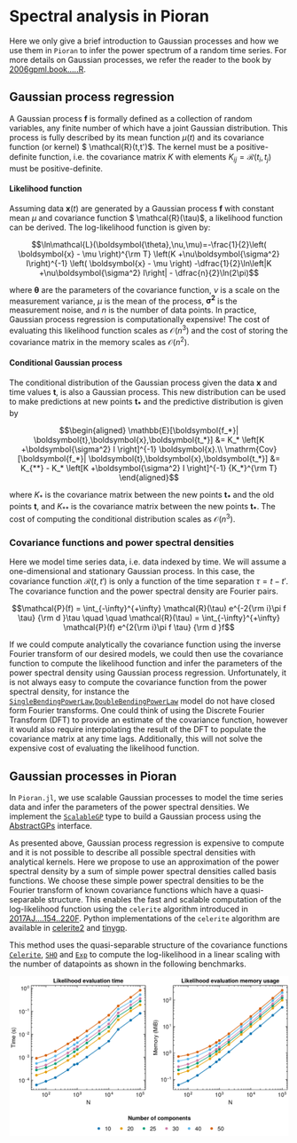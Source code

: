 # Spectral analysis in Pioran

Here we only give a brief introduction to Gaussian processes and how we use them in `Pioran` to infer the power spectrum of a random time series. For more details on Gaussian processes, we refer the reader to the book by [2006gpml.book.....R](@citet).

## Gaussian process regression

A Gaussian process $\boldsymbol{f}$ is formally defined as a collection of random variables, any finite number of which have a joint Gaussian distribution. This process is fully described by its mean function $\mu(t)$ and its covariance function (or kernel) $ \mathcal{R}(t,t')$. The kernel must be a positive-definite function, i.e. the covariance matrix $K$ with elements $K_{ij} = \mathcal{R}(t_i, t_j)$ must be positive-definite.

#### Likelihood function

Assuming data $\boldsymbol{x}(t)$ are generated by a Gaussian process $\boldsymbol{f}$ with constant mean $\mu$ and covariance function $ \mathcal{R}(\tau)$, a likelihood function can be derived. The log-likelihood function is given by:

```math
\ln\mathcal{L}(\boldsymbol{\theta},\nu,\mu)=-\frac{1}{2}\left( \boldsymbol{x} - \mu \right)^{\rm T} \left(K +\nu\boldsymbol{\sigma^2} I\right)^{-1} \left( \boldsymbol{x} - \mu \right) -\dfrac{1}{2}\ln\left|K +\nu\boldsymbol{\sigma^2} I\right| - \dfrac{n}{2}\ln(2\pi)
```

where $\boldsymbol{\theta}$ are the parameters of the covariance function, $\nu$ is a scale on the measurement variance, $\mu$ is the mean of the process, $\boldsymbol{\sigma^2}$ is the measurement noise, and $n$ is the number of data points. In practice, Gaussian process regression is computationally expensive! The cost of evaluating this likelihood function scales as $\mathcal{O}(n^3)$ and the cost of storing the covariance matrix in the memory scales as $\mathcal{O}(n^2)$.

#### Conditional Gaussian process

The conditional distribution of the Gaussian process given the data  $\boldsymbol{x}$ and time values $\boldsymbol{t}$, is also a Gaussian process. This new distribution can be used to make predictions at new points $\boldsymbol{t_*}$ and the predictive distribution is given by

```math
\begin{aligned}
\mathbb{E}[\boldsymbol{f_*}| \boldsymbol{t},\boldsymbol{x},\boldsymbol{t_*}] &= K_* \left[K +\boldsymbol{\sigma^2} I \right]^{-1} \boldsymbol{x}.\\
\mathrm{Cov}[\boldsymbol{f_*}| \boldsymbol{t},\boldsymbol{x},\boldsymbol{t_*}] &= K_{**} - K_* \left[K +\boldsymbol{\sigma^2} I \right]^{-1} {K_*}^{\rm T}
\end{aligned}
```

where $K_*$ is the covariance matrix between the new points $\boldsymbol{t_*}$ and the old points $\boldsymbol{t}$, and $K_{**}$ is the covariance matrix between the new points $\boldsymbol{t_*}$. The cost of computing the conditional distribution scales as $\mathcal{O}(n^3)$.

### Covariance functions and power spectral densities

Here we model time series data, i.e. data indexed by time. We will assume a one-dimensional and stationary Gaussian process. In this case, the covariance function $\mathcal{R}(t,t')$ is only a function of the time separation $\tau = t - t'$. The covariance function and the power spectral density are Fourier pairs.

```math
\mathcal{P}(f) = \int_{-\infty}^{+\infty} \mathcal{R}(\tau) e^{-2{\rm i}\pi f \tau} {\rm d }\tau \quad  \quad \mathcal{R}(\tau) = \int_{-\infty}^{+\infty}  \mathcal{P}(f) e^{2{\rm i}\pi f \tau} {\rm d }f
```
If we could compute analytically the covariance function using the inverse Fourier transform of our desired models, we could then use the covariance function to compute the likelihood function and infer the parameters of the power spectral density using Gaussian process regression.
Unfortunately, it is not always easy to compute the covariance function from the power spectral density, for instance the [`SingleBendingPowerLaw`](@ref),[`DoubleBendingPowerLaw`](@ref) model do not have closed form Fourier transforms. One could think of using the Discrete Fourier Transform (DFT) to provide an estimate of the covariance function, however it would also require interpolating the result of the DFT to populate the covariance matrix at any time lags. Additionally, this will not solve the expensive cost of evaluating the likelihood function.

## Gaussian processes in Pioran

In `Pioran.jl`, we use scalable Gaussian processes to model the time series data and infer the parameters of the power spectral densities.
We implement the [`ScalableGP`](@ref) type to build a Gaussian process using the [AbstractGPs](https://github.com/JuliaGaussianProcesses/AbstractGPs.jl) interface.

As presented above, Gaussian process regression is expensive to compute and it is not possible to describe all possible spectral densities with analytical kernels. Here we propose to use an approximation of the power spectral density by a sum of simple power spectral densities called basis functions. We choose these simple power spectral densities to be the Fourier transform of known covariance functions which have a quasi-separable structure. This enables the fast and scalable computation of the log-likelihood function using the `celerite` algorithm introduced in [2017AJ....154..220F](@cite).
Python implementations of the `celerite` algorithm are available in [celerite2](https://celerite2.readthedocs.io/en/latest/) and [tinygp](https://tinygp.readthedocs.io/en/stable/).

This method uses the quasi-separable structure of the covariance functions [`Celerite`](@ref), [`SHO`](@ref) and [`Exp`](@ref) to compute the log-likelihood in a linear scaling with the number of datapoints as shown in the following benchmarks.

![benchmark_likelihood](./figures/Likelihood_benchmarks_bis.png)
